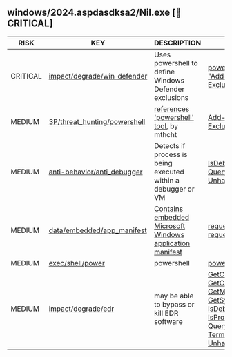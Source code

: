 ## windows/2024.aspdasdksa2/Nil.exe [🚨 CRITICAL]

|   RISK   |                                                                             KEY                                                                             |                                                                                  DESCRIPTION                                                                                   |                                                                                                                                                                                                                                                                                                                                                                                          EVIDENCE                                                                                                                                                                                                                                                                                                                                                                                          |
|----------|-------------------------------------------------------------------------------------------------------------------------------------------------------------|--------------------------------------------------------------------------------------------------------------------------------------------------------------------------------|--------------------------------------------------------------------------------------------------------------------------------------------------------------------------------------------------------------------------------------------------------------------------------------------------------------------------------------------------------------------------------------------------------------------------------------------------------------------------------------------------------------------------------------------------------------------------------------------------------------------------------------------------------------------------------------------------------------------------------------------------------------------------------------------|
| CRITICAL | [impact/degrade/win_defender](https://github.com/chainguard-dev/malcontent/blob/main/rules/impact/degrade/win_defender.yara#win_defender_exclusion)         | Uses powershell to define Windows Defender exclusions                                                                                                                          | [powershell -Command "Add-MpPreference -ExclusionPath 'C:\'"](https://github.com/search?q=powershell+-Command+%22Add-MpPreference+-ExclusionPath+%27C%3A%5C%27%22&type=code)                                                                                                                                                                                                                                                                                                                                                                                                                                                                                                                                                                                                               |
| MEDIUM   | [3P/threat_hunting/powershell](https://github.com/chainguard-dev/malcontent/blob/main/rules/yara/threat_hunting/all.yara#powershell_offensive_tool_keyword) | [references 'powershell' tool](https://github.com/mthcht/ThreatHunting-Keywords), by mthcht                                                                                    | [Add-MpPreference -ExclusionPath](https://github.com/search?q=Add-MpPreference+-ExclusionPath&type=code)                                                                                                                                                                                                                                                                                                                                                                                                                                                                                                                                                                                                                                                                                   |
| MEDIUM   | [anti-behavior/anti_debugger](https://github.com/chainguard-dev/malcontent/blob/main/rules/anti-behavior/anti-debugger.yara#win_debugger_present)           | Detects if process is being executed within a debugger or VM                                                                                                                   | [IsDebuggerPresent](https://github.com/search?q=IsDebuggerPresent&type=code)<br>[QueryPerformanceCounter](https://github.com/search?q=QueryPerformanceCounter&type=code)<br>[UnhandledExceptionFilter](https://github.com/search?q=UnhandledExceptionFilter&type=code)                                                                                                                                                                                                                                                                                                                                                                                                                                                                                                                     |
| MEDIUM   | [data/embedded/app_manifest](https://github.com/chainguard-dev/malcontent/blob/main/rules/data/embedded/app-manifest.yara#app_manifest)                     | [Contains embedded Microsoft Windows application manifest](https://learn.microsoft.com/en-us/cpp/build/reference/manifestuac-embeds-uac-information-in-manifest?view=msvc-170) | [requestedExecutionLevel](https://github.com/search?q=requestedExecutionLevel&type=code)<br>[requestedPrivileges](https://github.com/search?q=requestedPrivileges&type=code)                                                                                                                                                                                                                                                                                                                                                                                                                                                                                                                                                                                                               |
| MEDIUM   | [exec/shell/power](https://github.com/chainguard-dev/malcontent/blob/main/rules/exec/shell/powershell.yara#powershell)                                      | powershell                                                                                                                                                                     | [powershell -Command](https://github.com/search?q=powershell+-Command&type=code)                                                                                                                                                                                                                                                                                                                                                                                                                                                                                                                                                                                                                                                                                                           |
| MEDIUM   | [impact/degrade/edr](https://github.com/chainguard-dev/malcontent/blob/main/rules/impact/degrade/edr.yara#win_kill_proc)                                    | may be able to bypass or kill EDR software                                                                                                                                     | [GetCurrentProcess](https://github.com/search?q=GetCurrentProcess&type=code)<br>[GetCurrentThread](https://github.com/search?q=GetCurrentThread&type=code)<br>[GetModuleHandle](https://github.com/search?q=GetModuleHandle&type=code)<br>[GetSystemTimeAsFileTime](https://github.com/search?q=GetSystemTimeAsFileTime&type=code)<br>[IsDebuggerPresent](https://github.com/search?q=IsDebuggerPresent&type=code)<br>[IsProcessorFeaturePresent](https://github.com/search?q=IsProcessorFeaturePresent&type=code)<br>[QueryPerformanceCounter](https://github.com/search?q=QueryPerformanceCounter&type=code)<br>[TerminateProcess](https://github.com/search?q=TerminateProcess&type=code)<br>[UnhandledExceptionFilter](https://github.com/search?q=UnhandledExceptionFilter&type=code) |

